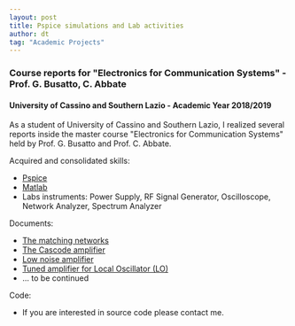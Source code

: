 ```yaml
---
layout: post
title: Pspice simulations and Lab activities
author: dt
tag: "Academic Projects"
---
```

### Course reports for "Electronics for Communication Systems" - Prof. G. Busatto, C. Abbate
#### University of Cassino and Southern Lazio - Academic Year 2018/2019

As a student of University of Cassino and Southern Lazio, I realized several reports inside the master course "Electronics for Communication Systems" held by Prof. G. Busatto and Prof. C. Abbate.

Acquired and consolidated skills:
* [Pspice](https://www.pspice.com/)
* [Matlab](https://it.mathworks.com/products/matlab.html)
* Labs instruments: Power Supply, RF Signal Generator, Oscilloscope, Network Analyzer, Spectrum Analyzer 

Documents:
* [The matching networks](/assets/pdf/2020-06-12_unicas_ecs_1_the_matching_network.pdf)
* [The Cascode amplifier](/assets/pdf/2020-06-12_unicas_ecs_2_cascode_amplifier.pdf)
* [Low noise amplifier](/assets/pdf/2020-06-12_unicas_ecs_3_lna.pdf)
* [Tuned amplifier for Local Oscillator (LO)](/assets/pdf/2020-06-12_unicas_ecs_4_tuned_amplifier_LO.pdf)
* ... to be continued 

Code:
* If you are interested in source code please contact me.